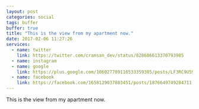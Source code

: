 ```yaml
---
layout: post
categories: social
tags: buffer
buffer: true
title: "This is the view from my apartment now."
date: 2017-02-06 11:27:26
services: 
  - name: twitter
    link: https://twitter.com/cramsan_dev/status/828686613370793985
  - name: instagram
  - name: google
    link: https://plus.google.com/106027709116533359385/posts/LF3RC9U598H
  - name: facebook
    link: https://facebook.com/1658129037803451/posts/1876649749284711
---
```

This is the view from my apartment now.
